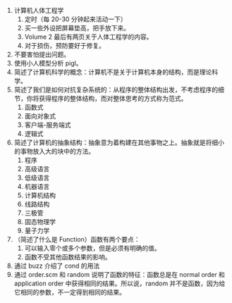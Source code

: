 1. 计算机人体工程学
	1. 定时（每 20-30 分钟起来活动一下）
	2. 买一些外设把屏幕垫高，把手放下来。
	3. Volume 2 最后有两页关于人体工程学的内容。
	4. 对于损伤，预防要好于修复。
2. 不要害怕提出问题。
3. 使用小人模型分析 pigl。 
4. 简述了计算机科学的概念：计算机不是关于计算机本身的结构，而是理论科学。
5. 简述了我们是如何对抗复杂系统的：从程序的整体结构出发，不考虑程序的细节，你将获得程序的整体结构，而对整体思考的方式称为范式。
	1. 函数式
	2. 面向对象式
	3. 客户端-服务端式
	4. 逻辑式
6. 简述了计算机的抽象结构：抽象意为着构建在其他事物之上。抽象就是将细小的事物放入大的块中的方法。
	1. 程序
	2. 高级语言
	3. 低级语言
	4. 机器语言
	5. 计算机结构
	6. 线路结构
	7. 三极管
	8. 固态物理学
	9. 量子力学
7. （简述了什么是 Function）函数有两个要点：
	1. 可以输入零个或多个参数，但是必须有明确的值。
	2. 函数不受其他函数结果的影响。
8. 通过 buzz 介绍了 cond 的用法
9. 通过 order.scm 和 random 说明了函数的特征：函数总是在 normal order 和 application order 中获得相同的结果。所以说，random 并不是函数，因为给它相同的参数，不一定得到相同的结果。